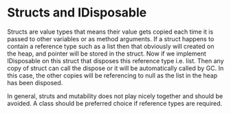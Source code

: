 # Structs and IDisposable

Structs are value types that means their value gets copied each time it is passed to other variables or as method arguments.
If a struct happens to contain a reference type such as a list then that obviously will created on the heap, and pointer will be 
stored in the struct. 
Now if we implement IDisposable on this struct that disposes this reference type i.e. list. Then any copy of struct can call the dispose or it will
be automatically called by GC. In this case, the other copies will be referencing to null as the list in the heap has been disposed. 

In general, struts and mutability does not play nicely together and should be avoided. A class should be preferred choice if reference types are required. 